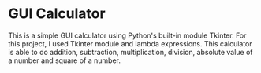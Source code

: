 # GUI Calculator
This is a simple GUI calculator using Python's built-in module Tkinter. For this project, I used Tkinter module and lambda expressions.
This calculator is able to do addition, subtraction, multiplication, division, absolute value of a number and square of a number.
